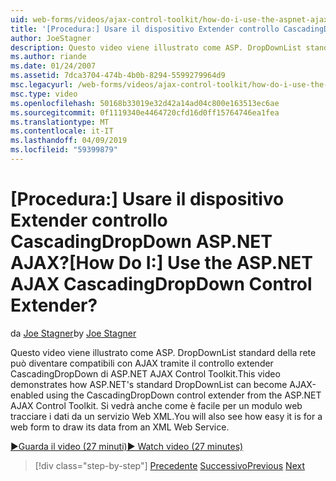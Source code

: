 ```yaml
---
uid: web-forms/videos/ajax-control-toolkit/how-do-i-use-the-aspnet-ajax-cascadingdropdown-control-extender
title: '[Procedura:] Usare il dispositivo Extender controllo CascadingDropDown ASP.NET AJAX? | Microsoft Docs'
author: JoeStagner
description: Questo video viene illustrato come ASP. DropDownList standard della rete può diventare compatibili con AJAX tramite il controllo extender CascadingDropDown dal controllo del codice AJAX di ASP.NET...
ms.author: riande
ms.date: 01/24/2007
ms.assetid: 7dca3704-474b-4b0b-8294-5599279964d9
msc.legacyurl: /web-forms/videos/ajax-control-toolkit/how-do-i-use-the-aspnet-ajax-cascadingdropdown-control-extender
msc.type: video
ms.openlocfilehash: 50168b33019e32d42a14ad04c800e163513ec6ae
ms.sourcegitcommit: 0f1119340e4464720cfd16d0ff15764746ea1fea
ms.translationtype: MT
ms.contentlocale: it-IT
ms.lasthandoff: 04/09/2019
ms.locfileid: "59399879"
---
```

# <a name="how-do-i-use-the-aspnet-ajax-cascadingdropdown-control-extender"></a><span data-ttu-id="43c2f-104">[Procedura:] Usare il dispositivo Extender controllo CascadingDropDown ASP.NET AJAX?</span><span class="sxs-lookup"><span data-stu-id="43c2f-104">[How Do I:] Use the ASP.NET AJAX CascadingDropDown Control Extender?</span></span>

<span data-ttu-id="43c2f-105">da [Joe Stagner](https://github.com/JoeStagner)</span><span class="sxs-lookup"><span data-stu-id="43c2f-105">by [Joe Stagner](https://github.com/JoeStagner)</span></span>

<span data-ttu-id="43c2f-106">Questo video viene illustrato come ASP. DropDownList standard della rete può diventare compatibili con AJAX tramite il controllo extender CascadingDropDown di ASP.NET AJAX Control Toolkit.</span><span class="sxs-lookup"><span data-stu-id="43c2f-106">This video demonstrates how ASP.NET's standard DropDownList can become AJAX-enabled using the CascadingDropDown control extender from the ASP.NET AJAX Control Toolkit.</span></span> <span data-ttu-id="43c2f-107">Si vedrà anche come è facile per un modulo web tracciare i dati da un servizio Web XML.</span><span class="sxs-lookup"><span data-stu-id="43c2f-107">You will also see how easy it is for a web form to draw its data from an XML Web Service.</span></span>

[<span data-ttu-id="43c2f-108">&#9654;Guarda il video (27 minuti)</span><span class="sxs-lookup"><span data-stu-id="43c2f-108">&#9654; Watch video (27 minutes)</span></span>](https://channel9.msdn.com/Blogs/ASP-NET-Site-Videos/how-do-i-use-the-aspnet-ajax-cascadingdropdown-control-extender)

> [!div class="step-by-step"]
> <span data-ttu-id="43c2f-109">[Precedente](how-do-i-get-started-with-the-aspnet-ajax-control-toolkit.md)
> [Successivo](how-do-i-use-the-aspnet-ajax-textboxwatermark-control-extender.md)</span><span class="sxs-lookup"><span data-stu-id="43c2f-109">[Previous](how-do-i-get-started-with-the-aspnet-ajax-control-toolkit.md)
[Next](how-do-i-use-the-aspnet-ajax-textboxwatermark-control-extender.md)</span></span>
